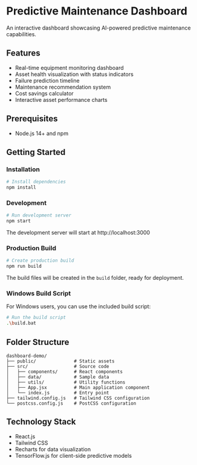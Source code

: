 # Predictive Maintenance Dashboard

An interactive dashboard showcasing AI-powered predictive maintenance capabilities.

## Features

- Real-time equipment monitoring dashboard
- Asset health visualization with status indicators
- Failure prediction timeline
- Maintenance recommendation system
- Cost savings calculator
- Interactive asset performance charts

## Prerequisites

- Node.js 14+ and npm

## Getting Started

### Installation

```bash
# Install dependencies
npm install
```

### Development

```bash
# Run development server
npm start
```

The development server will start at http://localhost:3000

### Production Build

```bash
# Create production build
npm run build
```

The build files will be created in the `build` folder, ready for deployment.

### Windows Build Script

For Windows users, you can use the included build script:

```bash
# Run the build script
.\build.bat
```

## Folder Structure

```
dashboard-demo/
├── public/              # Static assets
├── src/                 # Source code
│   ├── components/      # React components
│   ├── data/            # Sample data
│   ├── utils/           # Utility functions
│   ├── App.jsx          # Main application component
│   └── index.js         # Entry point
├── tailwind.config.js   # Tailwind CSS configuration
└── postcss.config.js    # PostCSS configuration
```

## Technology Stack

- React.js
- Tailwind CSS
- Recharts for data visualization
- TensorFlow.js for client-side predictive models 